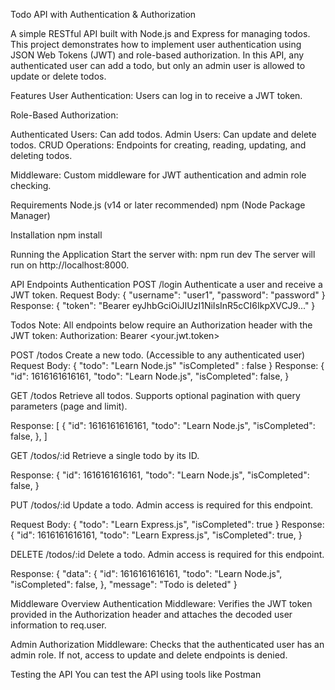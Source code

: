 Todo API with Authentication & Authorization

A simple RESTful API built with Node.js and Express for managing todos. This project demonstrates how to implement user authentication using JSON Web Tokens (JWT) and role-based authorization. In this API, any authenticated user can add a todo, but only an admin user is allowed to update or delete todos.

Features
User Authentication:
Users can log in to receive a JWT token.

Role-Based Authorization:

Authenticated Users: Can add todos.
Admin Users: Can update and delete todos.
CRUD Operations:
Endpoints for creating, reading, updating, and deleting todos.

Middleware:
Custom middleware for JWT authentication and admin role checking.

Requirements
Node.js (v14 or later recommended)
npm (Node Package Manager)

Installation
npm install

Running the Application
Start the server with:
npm run dev
The server will run on http://localhost:8000.

API Endpoints
Authentication
POST /login
Authenticate a user and receive a JWT token.
Request Body:
{
  "username": "user1",
  "password": "password"
}
Response:
{
  "token": "Bearer eyJhbGciOiJIUzI1NiIsInR5cCI6IkpXVCJ9..."
}

Todos
Note: All endpoints below require an Authorization header with the JWT token:
Authorization: Bearer <your.jwt.token>

POST /todos
Create a new todo. (Accessible to any authenticated user)
Request Body:
{
  "todo": "Learn Node.js"
  "isCompleted" : false
}
Response:
{
  "id": 1616161616161,
  "todo": "Learn Node.js",
  "isCompleted": false,
}

GET /todos
Retrieve all todos. Supports optional pagination with query parameters (page and limit).

Response:
[
  {
    "id": 1616161616161,
    "todo": "Learn Node.js",
    "isCompleted": false,
  },
]


GET /todos/:id
Retrieve a single todo by its ID.

Response:
{
  "id": 1616161616161,
  "todo": "Learn Node.js",
  "isCompleted": false,
}

PUT /todos/:id
Update a todo. Admin access is required for this endpoint.

Request Body:
{
  "todo": "Learn Express.js",
  "isCompleted": true
}
Response:
{
  "id": 1616161616161,
  "todo": "Learn Express.js",
  "isCompleted": true,
}

DELETE /todos/:id
Delete a todo. Admin access is required for this endpoint.

Response:
{
  "data": {
    "id": 1616161616161,
    "todo": "Learn Node.js",
    "isCompleted": false,
  },
  "message": "Todo is deleted"
}

Middleware Overview
Authentication Middleware:
Verifies the JWT token provided in the Authorization header and attaches the decoded user information to req.user.

Admin Authorization Middleware:
Checks that the authenticated user has an admin role. If not, access to update and delete endpoints is denied.

Testing the API
You can test the API using tools like Postman